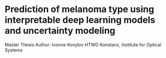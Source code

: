 # Prediction of melanoma type using interpretable deep learning models and uncertainty modeling
Master Thesis
Author: Ivonne Kovylov
HTWG Konstanz, Institute for Optical Systems

